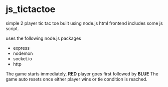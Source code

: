 # js_tictactoe
simple 2 player tic tac toe built using node.js
html frontend includes some js script.

uses the following node.js packages
* express
* nodemon
* socket.io
* http

The game starts immediately, **RED** player goes first followed by **BLUE**
The game auto resets once either player wins or tie condition is reached.
